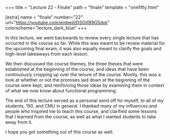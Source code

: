 +++
title = "Lecture 22 - Finale"
path = "finale"
template = "onefifty.html"

[extra]
name = "finale"
number="22"
url="https://youtube.com/embed/DSGXB9G5dxk"
colorscheme="lecture_dark_blue"
+++

In this lecture, we went backwards to review every single lecture that has
occurred in the course so far. While this was meant to be review material for
the upcoming final exam, it was also equally meant to clarify the goals and
high-level takeaways from each lesson.

We then discussed the course themes, the three theses that were established at
the beginning of the course, and ideas that have been continuously cropping up
over the tenure of the course. Mostly, this was a look at whether or not the
promises laid down at the beginning of the course were kept, and reinforcing
those ideas by examining them in context of what we now know about functional
programming.

The end of this lecture served as a personal send off for myself, to all of
my students, 150, and CMU in general. I thanked many of my influences and people
who inspired me to teach this course, and clarified some lessons that I learned
from the course, as well as what I wanted students to take away from it.

I hope you got something out of this course as well.